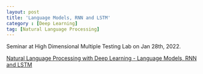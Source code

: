 ```yaml
---
layout: post
title: 'Language Models, RNN and LSTM'
category : [Deep Learning]
tag: [Natural Language Processing]
---
```


Seminar at High Dimensional Multiple Testing Lab on Jan 28th, 2022.
<!-- more -->

[Natural Language Processing with Deep Learning - Language Models, RNN and LSTM](/public/files/20220128_rnn_lstm.pdf)